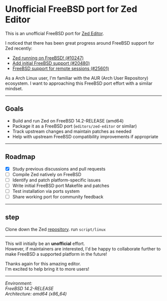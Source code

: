# Unofficial FreeBSD port for Zed Editor

This is an unofficial FreeBSD port for [Zed Editor](https://github.com/zed-industries/zed).

I noticed that there has been great progress around FreeBSD support for Zed recently:

- [Zed running on FreeBSD! (#10247)](https://github.com/zed-industries/zed/discussions/10247)
- [Add initial FreeBSD support (#20480)](https://github.com/zed-industries/zed/pull/20480)
- [FreeBSD support for remote sessions (#25601)](https://github.com/zed-industries/zed/discussions/25601)

As a Arch Linux user, I'm familiar with the AUR (Arch User Repository) ecosystem.
I want to approaching this FreeBSD port effort with a similar mindset.

---

## Goals

- Build and run Zed on FreeBSD 14.2-RELEASE (amd64)
- Package it as a FreeBSD port (`editors/zed-editor` or similar)
- Track upstream changes and maintain patches as needed
- Help with upstream FreeBSD compatibility improvements if appropriate

---

## Roadmap

- [x] Study previous discussions and pull requests
- [ ] Compile Zed natively on FreeBSD
- [ ] Identify and patch platform-specific issues
- [ ] Write initial FreeBSD port Makefile and patches
- [ ] Test installation via ports system
- [ ] Share working port for community feedback

---

## step

Clone down the Zed [repository](https://github.com/zed-industries/zed).
run `script/linux`

---

This will initially be an **unofficial** effort.  
However, if maintainers are interested, I'd be happy to collaborate further to make FreeBSD a supported platform in the future!

Thanks again for this amazing editor.  
I'm excited to help bring it to more users!

---

*Environment:  
FreeBSD 14.2-RELEASE  
Architecture: amd64 (x86_64)*

